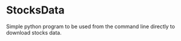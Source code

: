 # StocksData
Simple python program to be used from the command line directly to download stocks data.
